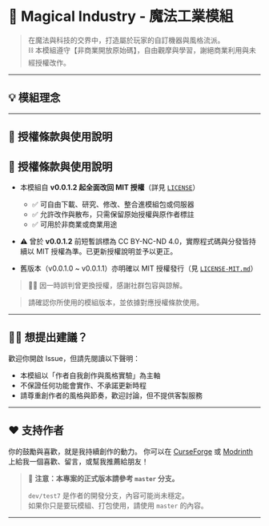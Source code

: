 # 🌌 Magical Industry - 魔法工業模組

> 在魔法與科技的交界中，打造屬於玩家的自訂機器與風格流派。  
> ⛓️ 本模組遵守【非商業開放原始碼】，自由觀摩與學習，謝絕商業利用與未經授權改作。

---

## 💡 模組理念


---

## 📜 授權條款與使用說明

## 📜 授權條款與使用說明

- 本模組自 **v0.0.1.2 起全面改回 MIT 授權**（詳見 [`LICENSE`](./LICENSE)）
  - ✅ 可自由下載、研究、修改、整合進模組包或伺服器
  - ✅ 允許改作與散布，只需保留原始授權與原作者標註
  - ✅ 可用於非商業或商業用途

- ⚠️ 曾於 **v0.0.1.2** 前短暫誤標為 CC BY-NC-ND 4.0，實際程式碼與分發皆持續以 MIT 授權為準。已更新授權說明並予以更正。

- 舊版本（v0.0.1.0 ~ v0.0.1.1）亦明確以 MIT 授權發行（見 [`LICENSE-MIT.md`](./LICENSE-MIT.md)）

> 🙇‍♀️ 因一時誤判曾更換授權，感謝社群包容與諒解。

> 請確認你所使用的模組版本，並依據對應授權條款使用。

---

## 🙋‍♀️ 想提出建議？

歡迎你開啟 Issue，但請先閱讀以下聲明：

- 本模組以「作者自我創作與風格實驗」為主軸
- 不保證任何功能會實作、不承諾更新時程
- 請尊重創作者的風格與節奏，歡迎討論，但不提供客製服務

---

## ❤️ 支持作者

你的鼓勵與喜歡，就是我持續創作的動力。
你可以在 [CurseForge](https://www.curseforge.com/minecraft/mc-mods/magical-industry) 或 [Modrinth](https://modrinth.com/mod/magical-industry) 上給我一個喜歡、留言，或幫我推薦給朋友！
> 📢 **注意：本專案的正式版本請參考 `master` 分支。**
>
> `dev/test7` 是作者的開發分支，內容可能尚未穩定。  
> 如果你只是要玩模組、打包使用，請使用 `master` 的內容。

---
